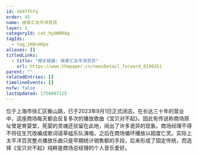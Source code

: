 ```yaml
---
id: h84ffhfq
order: 45
name: 徐家汇太平洋百货
layer: 1
categoryId: cat_9yUWRRAg
tagIds:
  - tag_jKWvm6pa
aliases: []
titledLinks:
  - title: "相关链接: 徐家汇太平洋百货"
    url: https://www.thepaper.cn/newsDetail_forward_8190351
parent: ""
relatedEntries: []
timelineEvents: []
nsfw: false
lastUpdated: 1758087125
---
```


位于上海市徐汇区衡山路，已于2023年9月1日正式闭店。在长达三十年的营业中，这座商场每天都会反复多次的播放歌曲《宝贝对不起》。因此有传说称商场原址曾是育婴堂，死婴的灵魂还驻留在此地，闹出了许多诡异的现象。商场经理不得不将往生咒改编成歌词请草蜢乐队演唱，之后在商场循环播放以超度亡灵。实际上太平洋百货整点播放乐曲只是早期统计销售额的手段，后来形成了固定传统，而选择《宝贝对不起》纯粹是商场总经理的个人音乐爱好。